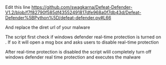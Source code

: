 
Edit this line https://github.com/swagkarna/Defeat-Defender-V1.2/blob/f7f82790f585df43552491817dfe968a0f7db43d/Defeat-Defender%5BPython%5D/defeat-defender.py#L66

And replace the diret url of your malware 

The script first check if windows defender real-time protection is turned on . If so it will open a msg box and asks users to disable real-time protection

After real-time protection is disabled the script wlill completely turn off windows defender real time protection and executes the malware
